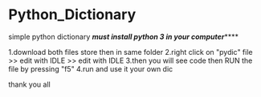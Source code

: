 # Python_Dictionary
simple python dictionary
*******must install python 3 in your computer***********


1.download both files store then in same folder
2.right click on "pydic" file >> edit with IDLE >> edit with IDLE
3.then you will see code then RUN the file by pressing "f5"
4.run and use it your own dic



thank you all
